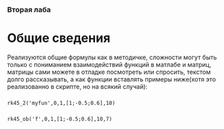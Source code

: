 ### Вторая лаба
# Общие сведения
Реализуются общие формулы как в методичке, сложности могут быть только с пониманием взаимодействий функций в матлабе и матриц, матрицы сами можете в отладке посмотреть или спросить, текстом долго рассказывать, а как функции вставлять примеры ниже(хотя это реализованно в скрипте, но на всякий случай):
###
```rk45_2('myfun',0,1,[1;-0.5;0.6],10)```
###
```rk45_ob('f',0,1,[1;-0.5;0.6],10,7)```
